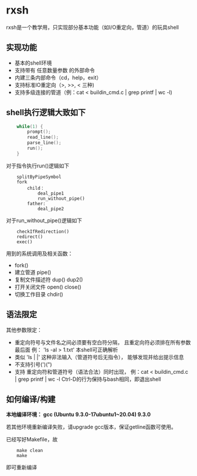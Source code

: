 # rxsh
rxsh是一个教学用，只实现部分基本功能（如I/O重定向，管道）的玩具shell

## 实现功能

- 基本的shell环境
- 支持带有 任意数量参数 的外部命令
- 内建三条内部命令（cd，help，exit）
- 支持标准IO重定向（>, >>, < 三种)
- 支持多级连接的管道（例：cat < buildin_cmd.c | grep printf | wc -l)

## shell执行逻辑大致如下

```c
	while(1) {
		prompt();
		read_line();
		parse_line();
		run();
	}
```

对于指令执行run()逻辑如下

```
	splitByPipeSymbol
	fork
		child：
			deal_pipe1
			run_without_pipe()
		father:
			deal_pipe2
```

对于run_without_pipe()逻辑如下

```
	checkIfRedirection()
	redirect()
	exec()
```

用到的系统调用及相关函数：


- fork()
- 建立管道 pipe()
- 复制文件描述符 dup() dup2()
- 打开关闭文件 open() close()
- 切换工作目录 chdir()

## 语法限定

其他参数限定：

- 重定向符号与文件名之间必须要有空白符分隔， 且重定向符必须排在所有参数最后面 例： 'ls -al > 1.txt' 本shell可正确解析
- 类似 'ls | |' 这种非法输入（管道符号后无指令）， 能够发现并给出提示信息
- 不支持引号(')(")
- 支持 重定向符和管道符号（语法合法）同时出现， 例：cat < buildin_cmd.c | grep printf | wc -l
Ctrl-D的行为保持与bash相同，即退出shell

## 如何编译/构建

**本地编译环境： gcc (Ubuntu 9.3.0-17ubuntu1~20.04) 9.3.0**

若其他环境重新编译失败，请upgrade gcc版本，保证getline函数可使用。

已经写好Makefile，故

```shell
	make clean
	make
```

即可重新编译

